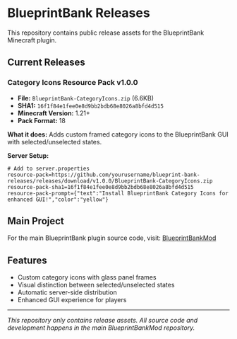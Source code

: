# BlueprintBank Releases

This repository contains public release assets for the BlueprintBank Minecraft plugin.

## Current Releases

### Category Icons Resource Pack v1.0.0
- **File:** `BlueprintBank-CategoryIcons.zip` (6.6KB)
- **SHA1:** `16f1f84e1fee0e8d9bb2bdb68e8026a8bfd4d515`
- **Minecraft Version:** 1.21+
- **Pack Format:** 18

**What it does:**
Adds custom framed category icons to the BlueprintBank GUI with selected/unselected states.

**Server Setup:**
```properties
# Add to server.properties
resource-pack=https://github.com/yourusername/blueprint-bank-releases/releases/download/v1.0.0/BlueprintBank-CategoryIcons.zip
resource-pack-sha1=16f1f84e1fee0e8d9bb2bdb68e8026a8bfd4d515
resource-pack-prompt={"text":"Install BlueprintBank Category Icons for enhanced GUI!","color":"yellow"}
```

## Main Project

For the main BlueprintBank plugin source code, visit: [BlueprintBankMod](https://github.com/yourusername/BlueprintBankMod)

## Features

- Custom category icons with glass panel frames
- Visual distinction between selected/unselected states
- Automatic server-side distribution
- Enhanced GUI experience for players

---

*This repository only contains release assets. All source code and development happens in the main BlueprintBankMod repository.*
